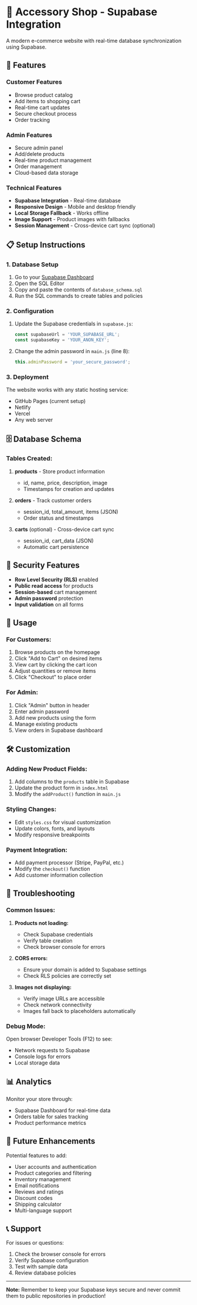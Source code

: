 # 🎀 Accessory Shop - Supabase Integration

A modern e-commerce website with real-time database synchronization using Supabase.

## 🚀 Features

### Customer Features
- Browse product catalog
- Add items to shopping cart
- Real-time cart updates
- Secure checkout process
- Order tracking

### Admin Features
- Secure admin panel
- Add/delete products
- Real-time product management
- Order management
- Cloud-based data storage

### Technical Features
- **Supabase Integration** - Real-time database
- **Responsive Design** - Mobile and desktop friendly
- **Local Storage Fallback** - Works offline
- **Image Support** - Product images with fallbacks
- **Session Management** - Cross-device cart sync (optional)

## 📋 Setup Instructions

### 1. Database Setup

1. Go to your [Supabase Dashboard](https://supabase.com/dashboard)
2. Open the SQL Editor
3. Copy and paste the contents of `database_schema.sql`
4. Run the SQL commands to create tables and policies

### 2. Configuration

1. Update the Supabase credentials in `supabase.js`:
   ```javascript
   const supabaseUrl = 'YOUR_SUPABASE_URL';
   const supabaseKey = 'YOUR_ANON_KEY';
   ```

2. Change the admin password in `main.js` (line 8):
   ```javascript
   this.adminPassword = 'your_secure_password';
   ```

### 3. Deployment

The website works with any static hosting service:
- GitHub Pages (current setup)
- Netlify
- Vercel
- Any web server

## 🗄️ Database Schema

### Tables Created:

1. **products** - Store product information
   - id, name, price, description, image
   - Timestamps for creation and updates

2. **orders** - Track customer orders
   - session_id, total_amount, items (JSON)
   - Order status and timestamps

3. **carts** (optional) - Cross-device cart sync
   - session_id, cart_data (JSON)
   - Automatic cart persistence

## 🔐 Security Features

- **Row Level Security (RLS)** enabled
- **Public read access** for products
- **Session-based** cart management
- **Admin password** protection
- **Input validation** on all forms

## 📱 Usage

### For Customers:
1. Browse products on the homepage
2. Click "Add to Cart" on desired items
3. View cart by clicking the cart icon
4. Adjust quantities or remove items
5. Click "Checkout" to place order

### For Admin:
1. Click "Admin" button in header
2. Enter admin password
3. Add new products using the form
4. Manage existing products
5. View orders in Supabase dashboard

## 🛠️ Customization

### Adding New Product Fields:
1. Add columns to the `products` table in Supabase
2. Update the product form in `index.html`
3. Modify the `addProduct()` function in `main.js`

### Styling Changes:
- Edit `styles.css` for visual customization
- Update colors, fonts, and layouts
- Modify responsive breakpoints

### Payment Integration:
- Add payment processor (Stripe, PayPal, etc.)
- Modify the `checkout()` function
- Add customer information collection

## 🔧 Troubleshooting

### Common Issues:

1. **Products not loading:**
   - Check Supabase credentials
   - Verify table creation
   - Check browser console for errors

2. **CORS errors:**
   - Ensure your domain is added to Supabase settings
   - Check RLS policies are correctly set

3. **Images not displaying:**
   - Verify image URLs are accessible
   - Check network connectivity
   - Images fall back to placeholders automatically

### Debug Mode:
Open browser Developer Tools (F12) to see:
- Network requests to Supabase
- Console logs for errors
- Local storage data

## 📊 Analytics

Monitor your store through:
- Supabase Dashboard for real-time data
- Orders table for sales tracking
- Product performance metrics

## 🚀 Future Enhancements

Potential features to add:
- User accounts and authentication
- Product categories and filtering
- Inventory management
- Email notifications
- Reviews and ratings
- Discount codes
- Shipping calculator
- Multi-language support

## 📞 Support

For issues or questions:
1. Check the browser console for errors
2. Verify Supabase configuration
3. Test with sample data
4. Review database policies

---

**Note:** Remember to keep your Supabase keys secure and never commit them to public repositories in production!